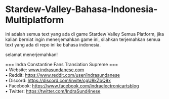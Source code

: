 # Stardew-Valley-Bahasa-Indonesia-Multiplatform
ini adalah semua text yang ada di game Stardew Valley Semua Platform, jika kalian berniat ingin menerjemahkan game ini, silahkan terjemahkan semua text yang ada di repo ini ke bahasa indonesia. 

selamat menerjemahkan!

=== Indra Constantine Fans Translation Supreme === \
• Website: www.indrasundanese.com  \
• Reddit: https://www.reddit.com/user/indrasundanese  \
• Discord: https://discord.com/invite/cgU8kZbQ9x  \
• Facebook: https://www.facebook.com/indraelectronicartsblog  \
• Twitter: https://twitter.com/IndraSund4nese
